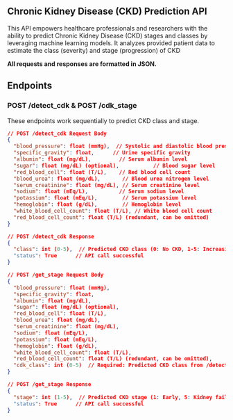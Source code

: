 ## Chronic Kidney Disease (CKD) Prediction API

This API empowers healthcare professionals and researchers with the ability to predict Chronic Kidney Disease (CKD) stages and classes by leveraging machine learning models. It analyzes provided patient data to estimate the class (severity) and stage (progression) of CKD

**All requests and responses are formatted in JSON.**

## Endpoints

### POST /detect_cdk & POST /cdk_stage

These endpoints work sequentially to predict CKD class and stage. 

```json
// POST /detect_cdk Request Body
{
  "blood_pressure": float (mmHg),  // Systolic and diastolic blood pressure combined (consider combining for implementation)
  "specific_gravity": float,      // Urine specific gravity
  "albumin": float (mg/dL),         // Serum albumin level
  "sugar": float (mg/dL) (optional),           // Blood sugar level
  "red_blood_cell": float (T/L),    // Red blood cell count
  "blood_urea": float (mg/dL),       // Blood urea nitrogen level
  "serum_creatinine": float (mg/dL), // Serum creatinine level
  "sodium": float (mEq/L),          // Serum sodium level
  "potassium": float (mEq/L),        // Serum potassium level
  "hemoglobin": float (g/dL),        // Hemoglobin level
  "white_blood_cell_count": float (T/L), // White blood cell count
  "red_blood_cell_count": float (T/L) (redundant, can be omitted)
}
```

```json
// POST /detect_cdk Response
{
  "class": int (0-5),  // Predicted CKD class (0: No CKD, 1-5: Increasing severity)
  "status": True      // API call successful
}
```

```json
// POST /get_stage Request Body
{
  "blood_pressure": float (mmHg),
  "specific_gravity": float,
  "albumin": float (mg/dL),
  "sugar": float (mg/dL) (optional),
  "red_blood_cell": float (T/L),
  "blood_urea": float (mg/dL),
  "serum_creatinine": float (mg/dL),
  "sodium": float (mEq/L),
  "potassium": float (mEq/L),
  "hemoglobin": float (g/dL),
  "white_blood_cell_count": float (T/L),
  "red_blood_cell_count": float (T/L) (redundant, can be omitted),
  "cdk_class": int (0-5)  // Required: Predicted CKD class from /detect_cdk
}
```

```json
// POST /get_stage Response
{
  "stage": int (1-5),  // Predicted CKD stage (1: Early, 5: Kidney failure)
  "status": True      // API call successful
}
```